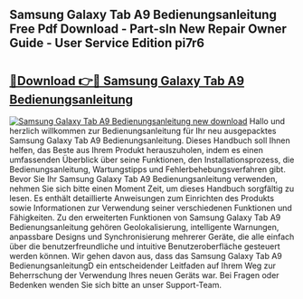 ## Samsung Galaxy Tab A9 Bedienungsanleitung Free Pdf Download - Part-sIn New Repair Owner Guide - User Service Edition pi7r6

# <h2><a href="http://df2h01.blite.top/?on=Samsung+Galaxy+Tab+A9+Bedienungsanleitung">🔗Download 👉🔴 Samsung Galaxy Tab A9 Bedienungsanleitung</a></h2>

[![Samsung Galaxy Tab A9 Bedienungsanleitung new download](https://i.imgur.com/lujVjoI.png)](http://df2h01.blite.top/?on=Samsung+Galaxy+Tab+A9+Bedienungsanleitung)
Hallo und herzlich willkommen zur Bedienungsanleitung für Ihr neu ausgepacktes Samsung Galaxy Tab A9 Bedienungsanleitung. Dieses Handbuch soll Ihnen helfen, das Beste aus Ihrem Produkt herauszuholen, indem es einen umfassenden Überblick über seine Funktionen, den Installationsprozess, die Bedienungsanleitung, Wartungstipps und Fehlerbehebungsverfahren gibt. Bevor Sie Ihr Samsung Galaxy Tab A9 Bedienungsanleitung verwenden, nehmen Sie sich bitte einen Moment Zeit, um dieses Handbuch sorgfältig zu lesen. Es enthält detaillierte Anweisungen zum Einrichten des Produkts sowie Informationen zur Verwendung seiner verschiedenen Funktionen und Fähigkeiten. Zu den erweiterten Funktionen von Samsung Galaxy Tab A9 Bedienungsanleitung gehören Geolokalisierung, intelligente Warnungen, anpassbare Designs und Synchronisierung mehrerer Geräte, die alle einfach über die benutzerfreundliche und intuitive Benutzeroberfläche gesteuert werden können. Wir gehen davon aus, dass das Samsung Galaxy Tab A9 BedienungsanleitungD ein entscheidender Leitfaden auf Ihrem Weg zur Beherrschung der Verwendung Ihres neuen Geräts war. Bei Fragen oder Bedenken wenden Sie sich bitte an unser Support-Team.
